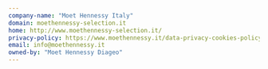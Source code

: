 ```yaml
---
company-name: "Moet Hennessy Italy"
domain: moethennessy-selection.it
home: http://www.moethennessy-selection.it/
privacy-policy: https://www.moethennessy.it/data-privacy-cookies-policy/
email: info@moethennessy.it
owned-by: "Moet Hennessy Diageo"
---
```





